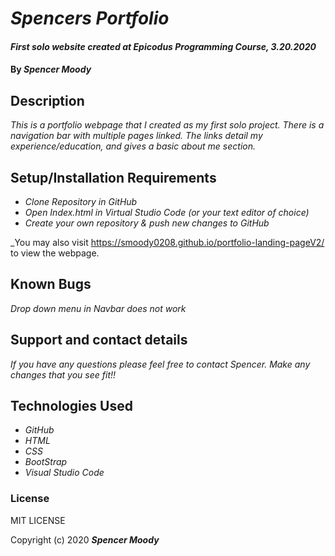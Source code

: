 # _Spencers Portfolio_

#### _First solo website created at Epicodus      Programming Course, 3.20.2020_

#### By _**Spencer Moody**_

## Description

_This is a portfolio webpage that I created as my first solo project. There is a navigation bar with multiple pages linked. The links detail my experience/education, and gives a basic about me section._

## Setup/Installation Requirements

* _Clone Repository in GitHub_
* _Open Index.html in Virtual Studio Code (or your text editor of choice)_
* _Create your own repository & push new changes to GitHub_

_You may also visit https://smoody0208.github.io/portfolio-landing-pageV2/ to view the webpage.

## Known Bugs

_Drop down menu in Navbar does not work_

## Support and contact details

_If you have any questions please feel free to contact Spencer. Make any changes that you see fit!!_

## Technologies Used

* _GitHub_
* _HTML_
* _CSS_
* _BootStrap_
* _Visual Studio Code_

### License

MIT LICENSE

Copyright (c) 2020 **_Spencer Moody_**